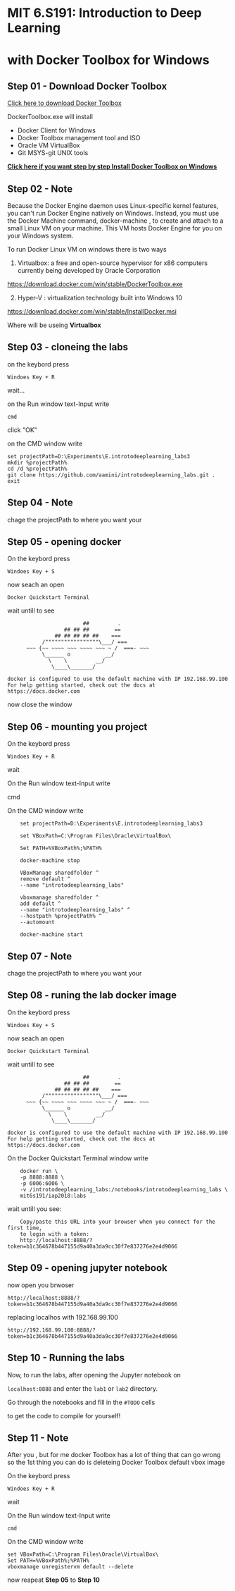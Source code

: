 
# MIT 6.S191: Introduction to Deep Learning 
# with Docker Toolbox for Windows


## Step 01 - Download Docker Toolbox

[Click here to download Docker Toolbox](https://download.docker.com/win/stable/DockerToolbox.exe)

DockerToolbox.exe will install

* Docker Client for Windows
* Docker Toolbox management tool and ISO
* Oracle VM VirtualBox
* Git MSYS-git UNIX tools


[**Click here if you want step by step Install Docker Toolbox on Windows**](https://docs.docker.com/toolbox/toolbox_install_windows/)


## Step 02 - Note

Because the Docker Engine daemon uses Linux-specific kernel features, you can't run Docker Engine natively on Windows. Instead, you must use the Docker Machine command, docker-machine , to create and attach to a small Linux VM on your machine. This VM hosts Docker Engine for you on your Windows system.

To run Docker Linux VM on windows there is two ways

1. Virtualbox:
a free and open-source hypervisor for x86 computers currently being developed by Oracle Corporation

https://download.docker.com/win/stable/DockerToolbox.exe

2. Hyper-V :
virtualization technology built into Windows 10

https://download.docker.com/win/stable/InstallDocker.msi

Where will be useing **Virtualbox**

## Step 03 - cloneing the labs

on the keybord press

    Windoes Key + R

wait...

on the Run window text-Input write 

    cmd

click "OK"

on the CMD window write 

    set projectPath=D:\Experiments\E.introtodeeplearning_labs3
    mkdir %projectPath%
    cd /d %projectPath%
    git clone https://github.com/aamini/introtodeeplearning_labs.git .
    exit

## Step 04 - Note

chage the projectPath to where you want your

## Step 05 - opening docker
    
On the keybord press

    Windoes Key + S
    
now seach an open 

    Docker Quickstart Terminal

wait untill to see

                            ##         .
                      ## ## ##        ==
                   ## ## ## ## ##    ===
               /"""""""""""""""""\___/ ===
          ~~~ {~~ ~~~~ ~~~ ~~~~ ~~~ ~ /  ===- ~~~
               \______ o           __/
                 \    \         __/
                  \____\_______/

    docker is configured to use the default machine with IP 192.168.99.100
    For help getting started, check out the docs at https://docs.docker.com


now close the window

## Step 06 - mounting you project

On the keybord press

    Windoes Key + R

wait

On the Run window text-Input write 

  cmd

On the CMD window write 

        set projectPath=D:\Experiments\E.introtodeeplearning_labs3

        set VBoxPath=C:\Program Files\Oracle\VirtualBox\

        Set PATH=%VBoxPath%;%PATH%

        docker-machine stop

        VBoxManage sharedfolder ^
        remove default ^
        --name "introtodeeplearning_labs"

        vboxmanage sharedfolder ^
        add default ^
        --name "introtodeeplearning_labs" ^
        --hostpath %projectPath% ^
        --automount
        
        docker-machine start  
    
## Step 07 - Note

chage the projectPath to where you want your

## Step 08 - runing the lab docker image

On the keybord press

    Windoes Key + S
    
now seach an open 

    Docker Quickstart Terminal

wait untill to see

                            ##         .
                      ## ## ##        ==
                   ## ## ## ## ##    ===
               /"""""""""""""""""\___/ ===
          ~~~ {~~ ~~~~ ~~~ ~~~~ ~~~ ~ /  ===- ~~~
               \______ o           __/
                 \    \         __/
                  \____\_______/

    docker is configured to use the default machine with IP 192.168.99.100
    For help getting started, check out the docs at https://docs.docker.com

On the Docker Quickstart Terminal window write 

        docker run \
        -p 8888:8888 \
        -p 6006:6006 \
        -v /introtodeeplearning_labs:/notebooks/introtodeeplearning_labs \
        mit6s191/iap2018:labs


wait untill you see:

        Copy/paste this URL into your browser when you connect for the first time,
        to login with a token:
        http://localhost:8888/?token=b1c364678b447155d9a40a3da9cc30f7e837276e2e4d9066



## Step 09 - opening jupyter notebook

now open you brwoser  

    http://localhost:8888/?token=b1c364678b447155d9a40a3da9cc30f7e837276e2e4d9066
  
replacing localhos with 192.168.99.100

    http://192.168.99.100:8888/?token=b1c364678b447155d9a40a3da9cc30f7e837276e2e4d9066


## Step 10 - Running the labs

Now, to run the labs, after opening the Jupyter notebook on

`localhost:8888` and enter the `lab1` or `lab2` directory.

Go through the notebooks and fill in the `#TODO` cells 

to get the code to compile for yourself!


## Step 11 - Note

After you , but for me docker Toolbox has 
a lot of thing that can go wrong so the 
1st thing you can do is deleteing Docker 
Toolbox default vbox image

On the keybord press

    Windoes Key + R

wait

On the Run window text-Input write 

    cmd

On the CMD window write 
    
    set VBoxPath=C:\Program Files\Oracle\VirtualBox\
    Set PATH=%VBoxPath%;%PATH%
    vboxmanage unregistervm default --delete

now reapeat **Step 05** to **Step 10**
